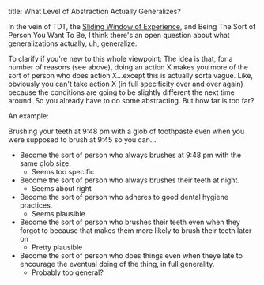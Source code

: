 title: What Level of Abstraction Actually Generalizes?

In the vein of TDT, the [Sliding Window of Experience](https://mlu.red/muse/55073266310.html), and Being The Sort of Person You Want To Be, I think there's an open question about what generalizations actually, uh, generalize.

To clarify if you're new to this whole viewpoint: The idea is that, for a number of reasons (see above), doing an action X makes you more of the sort of person who does action X...except this is actually sorta vague. Like, obviously you can't take action X (in full specificity over and over again) because the conditions are going to be slightly different the next time around. So you already have to do some abstracting. But how far is too far?

An example:

Brushing your teeth at 9:48 pm with a glob of toothpaste even when you were supposed to brush at 9:45 so you can...

* Become the sort of person who always brushes at 9:48 pm with the same glob size.
  * Seems too specific
* Become the sort of person who always brushes their teeth at night.
  * Seems about right
* Become the sort of person who adheres to good dental hygiene practices.
  * Seems plausible
* Become the sort of person who brushes their teeth even when they forgot to because that makes them more likely to brush their teeth later on
  * Pretty plausible
* Become the sort of person who does things even when theye late to encourage the eventual doing of the thing, in full generality.
  * Probably too general?